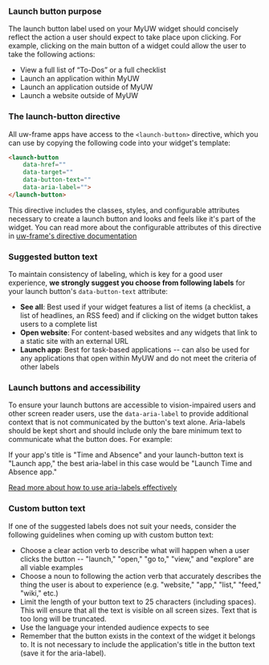 ### Launch button purpose
The launch button label used on your MyUW widget should concisely reflect the action a user should expect to take place upon clicking. 
For example, clicking on the main button of a widget could allow the user to take the following actions:

* View a full list of “To-Dos” or a full checklist
* Launch an application within MyUW
* Launch an application outside of MyUW
* Launch a website outside of MyUW

### The launch-button directive
All uw-frame apps have access to the `<launch-button>` directive, which you can use by copying the following code into your widget's template:

```html
<launch-button 
	data-href="" 
	data-target="" 
	data-button-text=""
	data-aria-label="">
</launch-button>
```

This directive includes the classes, styles, and configurable attributes necessary to create a launch button and looks and feels like it's part 
of the widget. You can read more about the configurable attributes of this directive in [uw-frame's directive documentation](http://uw-madison-doit.github.io/uw-frame/latest/#/md/directives)

### Suggested button text
To maintain consistency of labeling, which is key for a good user experience, **we strongly suggest you choose from following labels** for 
your launch button's `data-button-text` attribute:

* **See all**: Best used if your widget features a list of items (a checklist, a list of headlines, an RSS feed) and if clicking on the widget button takes users to a complete list
* **Open website**: For content-based websites and any widgets that link to a static site with an external URL
* **Launch app**: Best for task-based applications -- can also be used for any applications that open within MyUW and do not meet the criteria of other labels

### Launch buttons and accessibility
To ensure your launch buttons are accessible to vision-impaired users and other screen reader users, use the `data-aria-label` 
to provide additional context that is not communicated by the button's text alone. Aria-labels should be kept short and should include 
only the bare minimum text to communicate what the button does. For example:

If your app's title is "Time and Absence" and your launch-button text is "Launch app," the best aria-label in this case would be "Launch Time and Absence app."

[Read more about how to use aria-labels effectively](https://developer.mozilla.org/en-US/docs/Web/Accessibility/ARIA/ARIA_Techniques/Using_the_aria-label_attribute)

### Custom button text
If one of the suggested labels does not suit your needs, consider the following guidelines when coming up with custom button text:

* Choose a clear action verb to describe what will happen when a user clicks the button -- "launch," "open," "go to," "view," and "explore" are all viable examples
* Choose a noun to following the action verb that accurately describes the thing the user is about to experience (e.g. "website," "app," "list," "feed," "wiki," etc.)   
* Limit the length of your button text to 25 characters (including spaces). This will ensure that all the text is visible on all screen sizes. Text that is too long will be truncated.
* Use the language your intended audience expects to see
* Remember that the button exists in the context of the widget it belongs to. It is not necessary to include the application's title in the button text (save it for the aria-label).
